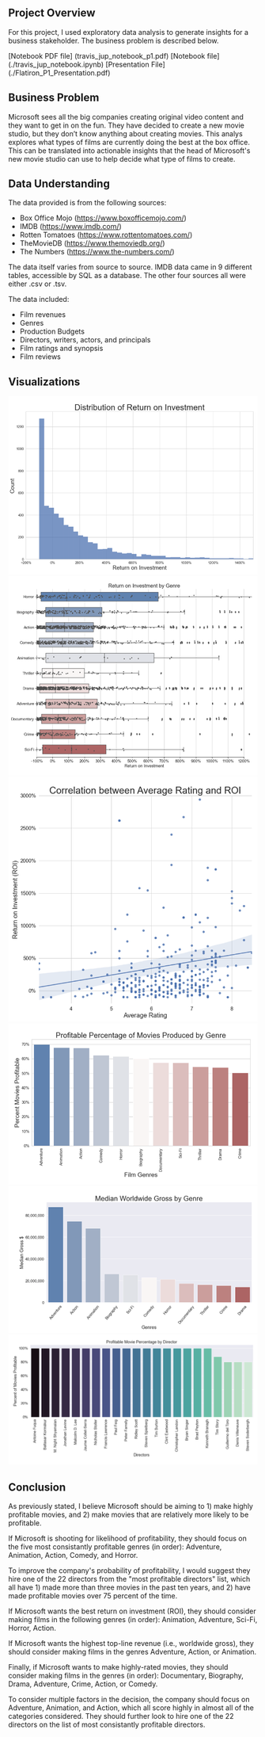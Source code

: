 

## Project Overview

For this project, I used exploratory data analysis to generate insights for a business stakeholder. The business problem is described below.

[Notebook PDF file] (travis_jup_notebook_p1.pdf)
[Notebook file] (./travis_jup_notebook.ipynb)
[Presentation File] (./Flatiron_P1_Presentation.pdf)


## Business Problem

Microsoft sees all the big companies creating original video content and they want to get in on the fun. They have decided to create a new movie studio, but they don’t know anything about creating movies. This analys explores what types of films are currently doing the best at the box office. This can be translated into actionable insights that the head of Microsoft's new movie studio can use to help decide what type of films to create.

## Data Understanding

The data provided is from the following sources:
- Box Office Mojo (https://www.boxofficemojo.com/) 
- IMDB (https://www.imdb.com/) 
- Rotten Tomatoes (https://www.rottentomatoes.com/) 
- TheMovieDB (https://www.themoviedb.org/)
- The Numbers (https://www.the-numbers.com/)

The data itself varies from source to source. IMDB data came in 9 different tables, accessible by SQL as a database. The other four sources all were either .csv or .tsv. 

The data included:
- Film revenues
- Genres
- Production Budgets
- Directors, writers, actors, and principals
- Film ratings and synopsis
- Film reviews

## Visualizations

![img](./images/roi_distribution.png)
![img](./images/roi_by_genre.png)
![img](./images/rating_roi_corr.png)
![img](./images/profitability_percentage.png)
![img](./images/median_gross.png)
![img](./images/22_directors.png)

## Conclusion
          
As previously stated, I believe Microsoft should be aiming to 1) make highly profitable movies, and 2) make movies that are relatively more likely to be profitable. 

If Microsoft is shooting for likelihood of profitability, they should focus on the five most consistantly profitable genres (in order): Adventure, Animation, Action, Comedy, and Horror. 

To improve the company's probability of profitability, I would suggest they hire one of the 22 directors from the "most profitable directors" list, which all have 1) made more than three movies in the past ten years, and 2) have made profitable movies over 75 percent of the time.

If Microsoft wants the best return on investment (ROI), they should consider making films in the following genres (in order): Animation, Adventure, Sci-Fi, Horror, Action.

If Microsoft wants the highest top-line revenue (i.e., worldwide gross), they should consider making films in the genres Adventure, Action, or Animation. 

Finally, if Microsoft wants to make highly-rated movies, they should consider making films in the genres (in order): Documentary, Biography, Drama, Adventure, Crime, Action, or Comedy. 

To consider multiple factors in the decision, the company should focus on Adventure, Animation, and Action, which all score highly in almost all of the categories considered. They should further look to hire one of the 22 directors on the list of most consistantly profitable directors. 






